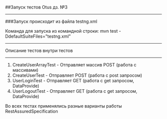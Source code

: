 ##Запуск тестов Otus дз. №3
***
###Запуск происходит из файла testng.xml

Команда для запуска из командной строки: mvn test -DdefaultSuiteFiles="testng.xml"
***
Описание тестов внутри тестов
***
1. CreateUserArrayTest - Отправляет массив POST (работа с массивами)
2. CreateUserTest - Отправляет POST (работа с post запросом)
3. UserLoginTest - Отправляет GET (работа с get запросом, DataProvide)
4. UserLogoutTest - Отправляет GET (работа с get запросом, DataProvide)

Во всех тестах применялись разные варианты работы RestAssuredSpecification
